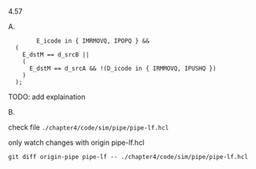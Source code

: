 4.57

A.

			E_icode in { IMRMOVQ, IPOPQ } &&
      (
        E_dstM == d_srcB ||
        (
          E_dstM == d_srcA && !(D_icode in { IRMMOVQ, IPUSHQ })
        )
      );

TODO: add explaination

B.

check file `./chapter4/code/sim/pipe/pipe-lf.hcl`

only watch changes with origin pipe-lf.hcl

    git diff origin-pipe pipe-lf -- ./chapter4/code/sim/pipe/pipe-lf.hcl
